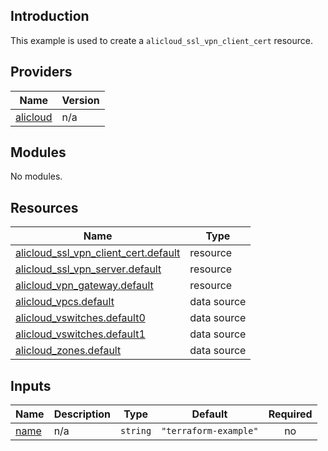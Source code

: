 ## Introduction

This example is used to create a `alicloud_ssl_vpn_client_cert` resource.

<!-- BEGIN_TF_DOCS -->
## Providers

| Name | Version |
|------|---------|
| <a name="provider_alicloud"></a> [alicloud](#provider\_alicloud) | n/a |

## Modules

No modules.

## Resources

| Name | Type |
|------|------|
| [alicloud_ssl_vpn_client_cert.default](https://registry.terraform.io/providers/aliyun/alicloud/latest/docs/resources/ssl_vpn_client_cert) | resource |
| [alicloud_ssl_vpn_server.default](https://registry.terraform.io/providers/aliyun/alicloud/latest/docs/resources/ssl_vpn_server) | resource |
| [alicloud_vpn_gateway.default](https://registry.terraform.io/providers/aliyun/alicloud/latest/docs/resources/vpn_gateway) | resource |
| [alicloud_vpcs.default](https://registry.terraform.io/providers/aliyun/alicloud/latest/docs/data-sources/vpcs) | data source |
| [alicloud_vswitches.default0](https://registry.terraform.io/providers/aliyun/alicloud/latest/docs/data-sources/vswitches) | data source |
| [alicloud_vswitches.default1](https://registry.terraform.io/providers/aliyun/alicloud/latest/docs/data-sources/vswitches) | data source |
| [alicloud_zones.default](https://registry.terraform.io/providers/aliyun/alicloud/latest/docs/data-sources/zones) | data source |

## Inputs

| Name | Description | Type | Default | Required |
|------|-------------|------|---------|:--------:|
| <a name="input_name"></a> [name](#input\_name) | n/a | `string` | `"terraform-example"` | no |
<!-- END_TF_DOCS -->
